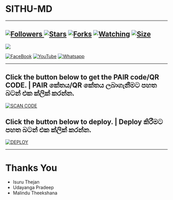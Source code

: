 # SITHU-MD

***

<a href="https://github.com/Sithuwa/SITHU-MD"><img title="Followers" src="https://img.shields.io/github/followers/Sithuwa?e=flat-square">
<a href="https://github.com/Sithuwa/SITHU-MD/stargazers/"><img title="Stars" src="https://img.shields.io/github/stars/Sithuwa/SITHU-MD?color=blue&style=flat-square"></a>
<a href="https://github.com/Sithuwa/SITHU-MD/network/members"><img title="Forks" src="https://img.shields.io/github/forks/Sithuwa/SITHU-MD?color=red&style=flat-square"></a>
<a href="https://github.com/Sithuwa/SITHU-MD/watchers"><img title="Watching" src="https://img.shields.io/github/watchers/Sithuwa/SITHU-MD?label=Watchers&color=blue&style=flat-square"></a>
<a href="https://github.com/Sithuwa/SITHU-MD"><img title="Size" src="https://img.shields.io/github/repo-size/Sithuwa/SITHU-MD?style=flat-square&color=green"></a>
---
<a align="center"><img src="https://profile-counter.glitch.me/SITHU-MD/count.svg" /></a>

<a href="https://m.facebook.com/100049977400815/"><img alt="FaceBook" src="https://img.shields.io/badge/-FaceBook%20-lightgrey?style=for-the-badge&logo=facebook&logoColor=blue"/></a>
<a href="https://www.youtube.com/channel/UCVwddJDhIDa4FaWM717xaAQ"><img alt="YouTube" src="https://img.shields.io/badge/-YouTube%20-lightgrey?style=for-the-badge&logo=YouTube&logoColor=red"/></a>
<a href="https://chat.whatsapp.com/H0FUK41cUp8D2Up9BGI8Ji"><img alt="Whatsapp" src="https://img.shields.io/badge/-Whatsapp%20-lightgrey?style=for-the-badge&logo=Whatsapp&logoColor=Green"/></a>

***
## Click the button below to get the PAIR code/QR CODE. | PAIR කේතය/QR කේතය ලබාගැනීමට පහත බටන් එක ක්ලික් කරන්න.

<a href='https://6695667cd13a7c84fe6725fa--fabulous-meringue-5f7617.netlify.app/' target="_blank"><img alt='SCAN CODE' src='https://img.shields.io/badge/Scan_Code-100000?style=for-the-badge&logo=scan&logoColor=white&labelColor=black&color=black'/></a>

## Click the button below to deploy. | Deploy කිරීමට පහත බටන් එක ක්ලික් කරන්න.

<a href='https://dashboard.heroku.com/new?button-url=https%3A%2F%2Fgithub.com%2FSithuwa%2FSITHU-MD%3Ftab%3Dreadme-ov-file&template=https%3A%2F%2Fgithub.com%2FSithuwa%2FSITHU-MD' target="_blank"><img alt='DEPLOY' src='https://img.shields.io/badge/-DEPLOY-black?style=for-the-badge&logo=heroku&logoColor=white'/></a>

***

# Thanks You
* Isuru Thejan
* Udayanga Pradeep
* Malindu Theekshana



